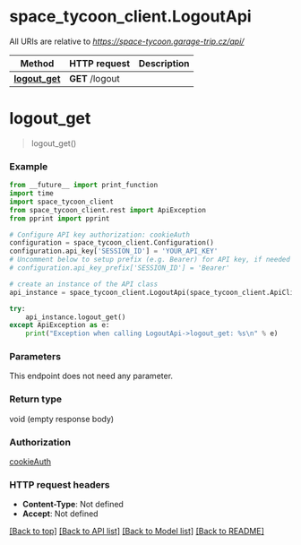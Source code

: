 # space_tycoon_client.LogoutApi

All URIs are relative to *https://space-tycoon.garage-trip.cz/api/*

Method | HTTP request | Description
------------- | ------------- | -------------
[**logout_get**](LogoutApi.md#logout_get) | **GET** /logout | 

# **logout_get**
> logout_get()



### Example
```python
from __future__ import print_function
import time
import space_tycoon_client
from space_tycoon_client.rest import ApiException
from pprint import pprint

# Configure API key authorization: cookieAuth
configuration = space_tycoon_client.Configuration()
configuration.api_key['SESSION_ID'] = 'YOUR_API_KEY'
# Uncomment below to setup prefix (e.g. Bearer) for API key, if needed
# configuration.api_key_prefix['SESSION_ID'] = 'Bearer'

# create an instance of the API class
api_instance = space_tycoon_client.LogoutApi(space_tycoon_client.ApiClient(configuration))

try:
    api_instance.logout_get()
except ApiException as e:
    print("Exception when calling LogoutApi->logout_get: %s\n" % e)
```

### Parameters
This endpoint does not need any parameter.

### Return type

void (empty response body)

### Authorization

[cookieAuth](../README.md#cookieAuth)

### HTTP request headers

 - **Content-Type**: Not defined
 - **Accept**: Not defined

[[Back to top]](#) [[Back to API list]](../README.md#documentation-for-api-endpoints) [[Back to Model list]](../README.md#documentation-for-models) [[Back to README]](../README.md)

